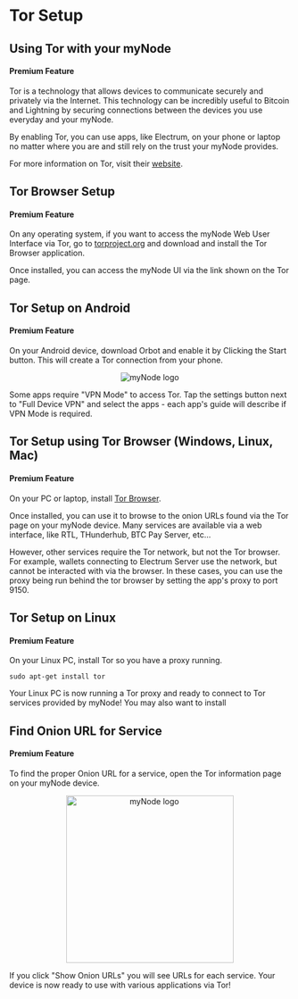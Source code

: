 # Tor Setup

## Using Tor with your myNode

#### Premium Feature

Tor is a technology that allows devices to communicate securely and privately via the Internet. This technology can be incredibly useful to Bitcoin and Lightning by securing connections between the devices you use everyday and your myNode.

By enabling Tor, you can use apps, like Electrum, on your phone or laptop no matter where you are and still rely on the trust your myNode provides.

For more information on Tor, visit their [website](https://www.torproject.org/).

## Tor Browser Setup

#### Premium Feature

On any operating system, if you want to access the myNode Web User Interface via Tor, go to [torproject.org](https://www.torproject.org/) and download and install the Tor Browser application.

Once installed, you can access the myNode UI via the link shown on the Tor page.

## Tor Setup on Android

#### Premium Feature

On your Android device, download Orbot and enable it by Clicking the Start button. This will create a Tor connection from your phone.

<center>
  <figure>
    <img src="/images/remote-access-tor/setup-tor-access-1.png" alt="myNode logo" class="app_screenshot">
  </figure>
</center>

Some apps require "VPN Mode" to access Tor. Tap the settings button next to "Full Device VPN" and select the apps - each app's guide will describe if VPN Mode is required.

## Tor Setup using Tor Browser (Windows, Linux, Mac)

#### Premium Feature

On your PC or laptop, install <a href="https://www.torproject.org/download/" target="_blank">Tor Browser</a>.

Once installed, you can use it to browse to the onion URLs found via the Tor page on your myNode device. Many services are available via a web interface, like RTL, THunderhub, BTC Pay Server, etc...

However, other services require the Tor network, but not the Tor browser. For example, wallets connecting to Electrum Server use the network, but cannot be interacted with via the browser. In these cases, you can use the proxy being run behind the tor browser by setting the app's proxy to port 9150.

## Tor Setup on Linux

#### Premium Feature

On your Linux PC, install Tor so you have a proxy running.

```
sudo apt-get install tor
```

Your Linux PC is now running a Tor proxy and ready to connect to Tor services provided by myNode! You may also want to install


## Find Onion URL for Service

#### Premium Feature

To find the proper Onion URL for a service, open the Tor information page on your myNode device.

<center>
  <figure>
    <img src="/images/remote-access-tor/setup-tor-access-2.png" alt="myNode logo" style="width: 300px">
  </figure>
</center>

If you click "Show Onion URLs" you will see URLs for each service. Your device is now ready to use with various applications via Tor!
